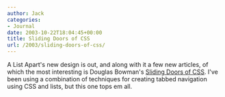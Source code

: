 ```yaml
---
author: Jack
categories:
- Journal
date: 2003-10-22T18:04:45+00:00
title: Sliding Doors of CSS
url: /2003/sliding-doors-of-css/
---
```


A List Apart's new design is out, and along with it a few new articles, of which the most interesting is Douglas Bowman's [Sliding Doors of CSS][1]. I've been using a combination of techniques for creating tabbed navigation using CSS and lists, but this one tops em all.

 [1]: http://www.alistapart.com/articles/slidingdoors/ "A List Apart"
